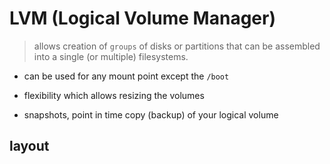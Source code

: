 # LVM (Logical Volume Manager)

> allows creation of `groups` of disks or partitions that can be assembled into a single (or multiple) filesystems.

- can be used for any mount point except the `/boot`

- flexibility which allows resizing the volumes

- snapshots, point in time copy (backup) of your logical volume

## layout
